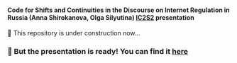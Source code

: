 #### Code for Shifts and Continuities in the Discourse on Internet Regulation in Russia (Anna Shirokanova, Olga Silyutina) [IC2S2](https://2019.ic2s2.org/oral-presentations/) presentation

🚧 This repository is under construction now...
### 🌈 But the presentation is ready! You can find it [here](https://docs.google.com/presentation/d/1mDZKgiGySYQqbAZCa2kEWJoVptRC4Eaef7tbC7E2ahk/edit?usp=sharing)
